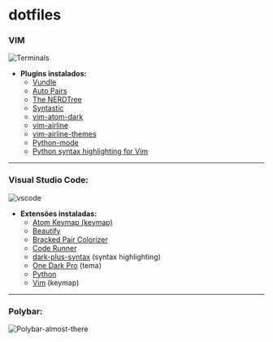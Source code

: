 # dotfiles

### **VIM**

![Terminals](https://github.com/guiemi/i3wm-dotfiles/blob/master/prints/terminal-readme.png)

- **Plugins instalados:**
  - [Vundle](https://github.com/VundleVim/Vundle.vim)
  - [Auto Pairs](https://github.com/jiangmiao/auto-pairs)
  - [The NERDTree](https://github.com/scrooloose/nerdtree)
  - [Syntastic](https://github.com/vim-syntastic/syntastic)
  - [vim-atom-dark](https://github.com/gosukiwi/vim-atom-dark)
  - [vim-airline](https://github.com/vim-airline/vim-airline)
  - [vim-airline-themes](https://github.com/vim-airline/vim-airline-themes)
  - [Python-mode](https://github.com/python-mode/python-mode)
  - [Python syntax highlighting for Vim](https://github.com/vim-python/python-syntax)



------

### **Visual Studio Code:**

![vscode](https://github.com/guiemi/i3wm-dotfiles/blob/master/prints/vscode-readme.png)

- **Extensões instaladas:**
  - [Atom Keymap (keymap)](https://marketplace.visualstudio.com/items?itemName=ms-vscode.atom-keybindings)
  - [Beautify](https://marketplace.visualstudio.com/items?itemName=HookyQR.beautify)
  - [Bracked Pair Colorizer](https://marketplace.visualstudio.com/items?itemName=CoenraadS.bracket-pair-colorizer)
  - [Code Runner](https://marketplace.visualstudio.com/items?itemName=formulahendry.code-runner)
  - [dark-plus-syntax](https://marketplace.visualstudio.com/items?itemName=dunstontc.dark-plus-syntax) (syntax highlighting)
  - [One Dark Pro](https://marketplace.visualstudio.com/items?itemName=zhuangtongfa.Material-theme) (tema)
  - [Python](https://marketplace.visualstudio.com/items?itemName=ms-python.python)
  - [Vim](https://marketplace.visualstudio.com/items?itemName=vscodevim.vim) (keymap)

------

### Polybar:



![Polybar-almost-there](https://github.com/guiemi/i3wm-dotfiles/blob/master/prints/polybar-readme.png)
